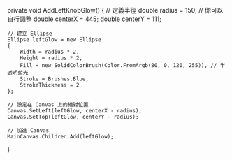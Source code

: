 private void AddLeftKnobGlow()
{
    // 定義半徑
    double radius = 150; // 你可以自行調整
    double centerX = 445;
    double centerY = 111;

    // 建立 Ellipse
    Ellipse leftGlow = new Ellipse
    {
        Width = radius * 2,
        Height = radius * 2,
        Fill = new SolidColorBrush(Color.FromArgb(80, 0, 120, 255)), // 半透明藍光
        Stroke = Brushes.Blue,
        StrokeThickness = 2
    };

    // 設定在 Canvas 上的絕對位置
    Canvas.SetLeft(leftGlow, centerX - radius);
    Canvas.SetTop(leftGlow, centerY - radius);

    // 加進 Canvas
    MainCanvas.Children.Add(leftGlow);
}